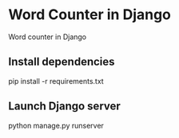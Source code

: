 # Word Counter in Django
Word counter in Django

## Install dependencies
pip install -r requirements.txt

## Launch Django server
python manage.py runserver


